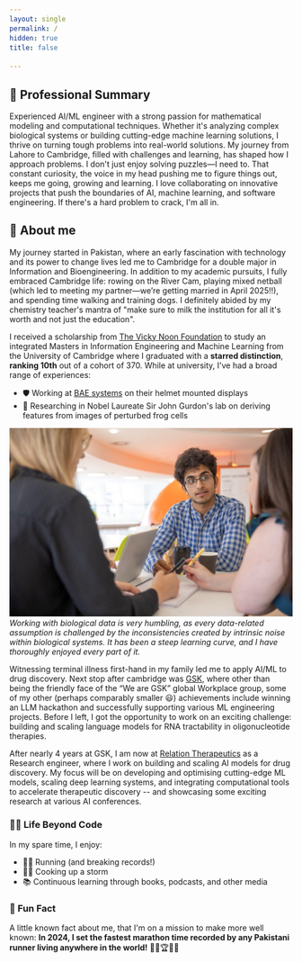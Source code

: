 ```yaml
---
layout: single
permalink: /
hidden: true
title: false

---
```


## 🚀 Professional Summary
Experienced AI/ML engineer with a strong passion for mathematical modeling and computational techniques. Whether it's analyzing complex biological systems or building cutting-edge machine learning solutions, I thrive on turning tough problems into real-world solutions. My journey from Lahore to Cambridge, filled with challenges and learning, has shaped how I approach problems. I don't just enjoy solving puzzles—I need to. That constant curiosity, the voice in my head pushing me to figure things out, keeps me going, growing and learning. I love collaborating on innovative projects that push the boundaries of AI, machine learning, and software engineering. If there's a hard problem to crack, I'm all in.

## 👋 About me

My journey started in Pakistan, where an early fascination with technology and its power to change lives led me to Cambridge for a double major in Information and Bioengineering. In addition to my academic pursuits, I fully embraced Cambridge life: rowing on the River Cam, playing mixed netball (which led to meeting my partner—we’re getting married in April 2025!!), and spending time walking and training dogs. I definitely abided by my chemistry teacher's mantra of "make sure to milk the institution for all it's worth and not just the education".


I received a scholarship from [The Vicky Noon Foundation](https://www.noon-foundation.org) to study an integrated Masters in Information Engineering and Machine Learning from the University of Cambridge where I graduated with a **starred distinction**, **ranking 10th** out of a cohort of 370. While at university, I've had a broad range of experiences:
- 🛡️ Working at [BAE systems](https://www.baesystems.com/en/home) on their helmet mounted displays
- 🧬 Researching in Nobel Laureate Sir John Gurdon's lab on deriving features from images of perturbed frog cells

![gsk-pic](../assets/images/home-pic.jpeg)
*Working with biological data is very humbling, as every data-related assumption is challenged by the inconsistencies created by intrinsic noise within biological systems. It has been a steep learning curve, and I have thoroughly enjoyed every part of it.*


Witnessing terminal illness first-hand in my family led me to apply AI/ML to drug discovery. Next stop after cambridge was [GSK](https://www.gsk.ai), where other than being the friendly face of the “We are GSK” global Workplace group, some of my other (perhaps comparably smaller 😃) achievements include winning an LLM hackathon and successfully supporting various ML engineering projects. Before I left, I got the opportunity to work on an exciting challenge: building and scaling language models for RNA tractability in oligonucleotide therapies. 

After nearly 4 years at GSK, I am now at [Relation Therapeutics](https://www.relationrx.com/science) as a Research engineer, where I work 
on building and scaling AI models for drug discovery. My focus will be on developing and optimising cutting-edge ML models, scaling deep learning systems, 
and integrating computational tools to accelerate therapeutic discovery -- and showcasing some exciting research at various AI conferences. 

### 🏃‍♂️ Life Beyond Code
In my spare time, I enjoy:
- 🏃‍♂️ Running (and breaking records!)
- 👨‍🍳 Cooking up a storm
- 📚 Continuous learning through books, podcasts, and other media

### 🏅 Fun Fact
A little known fact about me, that I'm on a mission to make more well known: **In 2024, I set the fastest marathon time recorded by any Pakistani runner living anywhere in the world!** 🏃‍♂️🏆🇵🇰






